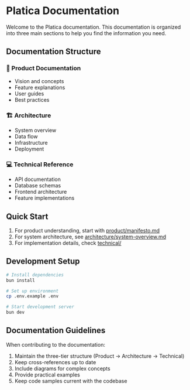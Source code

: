 # Platica Documentation

Welcome to the Platica documentation. This documentation is organized into three main sections to help you find the information you need.

## Documentation Structure

### 📘 Product Documentation
- Vision and concepts
- Feature explanations
- User guides
- Best practices

### 🏗 Architecture
- System overview
- Data flow
- Infrastructure
- Deployment

### 💻 Technical Reference
- API documentation
- Database schemas
- Frontend architecture
- Feature implementations

## Quick Start

1. For product understanding, start with [product/manifesto.md](./product/manifesto.md)
2. For system architecture, see [architecture/system-overview.md](./architecture/system-overview.md)
3. For implementation details, check [technical/](./technical/)

## Development Setup

```bash
# Install dependencies
bun install

# Set up environment
cp .env.example .env

# Start development server
bun dev
```

## Documentation Guidelines

When contributing to the documentation:

1. Maintain the three-tier structure (Product → Architecture → Technical)
2. Keep cross-references up to date
3. Include diagrams for complex concepts
4. Provide practical examples
5. Keep code samples current with the codebase